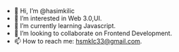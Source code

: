 - 👋 Hi, I’m @hasimkilic 
- 👀 I’m interested in Web 3.0,UI. 
- 🌱 I’m currently learning Javascript.
- 💞️ I’m looking to collaborate on Frontend Development.
- 📫 How to reach me: hsmklc33@gmail.com.

<!---
hasimkilic/hasimkilic is a ✨ special ✨ repository because its `README.md` (this file) appears on your GitHub profile.
You can click the Preview link to take a look at your changes.
--->
